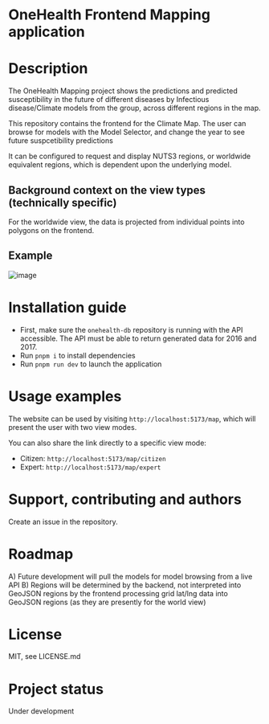 # OneHealth Frontend Mapping application


# Description
The OneHealth Mapping project shows the predictions and predicted susceptibility in the future of different diseases by Infectious disease/Climate models from the group, across different regions in the map.

This repository contains the frontend for the Climate Map. The user can browse for models with the Model Selector, and change the year to see future suspcetibility predictions

It can be configured to request and display NUTS3 regions, or worldwide equivalent regions, which is dependent upon the underlying model.

## Background context on the view types (technically specific)
For the worldwide view, the data is projected from individual points into polygons on the frontend.


## Example
![image](https://github.com/user-attachments/assets/b7273a78-15a7-4304-88ea-d4b537f7c03e)



# Installation guide
- First, make sure the `onehealth-db` repository is running with the API accessible. The API must be able to return generated data for 2016 and 2017.
- Run `pnpm i` to install dependencies
- Run `pnpm run dev` to launch the application

# Usage examples
The website can be used by visiting `http://localhost:5173/map`, which will present the user with two view modes.

You can also share the link directly to a specific view mode:
- Citizen: `http://localhost:5173/map/citizen`
- Expert:  `http://localhost:5173/map/expert`

# Support, contributing and authors
Create an issue in the repository.

# Roadmap
A) Future development will pull the models for model browsing from a live API
B) Regions will be determined by the backend, not interpreted into GeoJSON regions by the frontend processing grid lat/lng data into GeoJSON regions (as they are presently for the world view)

# License
MIT, see LICENSE.md

# Project status
Under development
